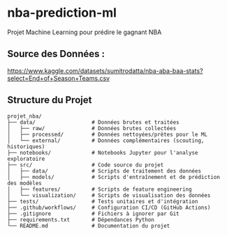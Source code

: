 # nba-prediction-ml
 Projet Machine Learning pour prédire le gagnant NBA

## Source des Données : 
https://www.kaggle.com/datasets/sumitrodatta/nba-aba-baa-stats?select=End+of+Season+Teams.csv 

## Structure du Projet
```
projet_nba/
├── data/                  # Données brutes et traitées
│   ├── raw/               # Données brutes collectées
│   ├── processed/         # Données nettoyées/prêtes pour le ML
│   └── external/          # Données complémentaires (scouting, historiques)
├── notebooks/             # Notebooks Jupyter pour l'analyse exploratoire
├── src/                   # Code source du projet
│   ├── data/              # Scripts de traitement des données
│   ├── models/            # Scripts d'entraînement et de prédiction des modèles
│   ├── features/          # Scripts de feature engineering
│   └── visualization/     # Scripts de visualisation des données
├── tests/                 # Tests unitaires et d'intégration
├── .github/workflows/     # Configuration CI/CD (GitHub Actions)
├── .gitignore             # Fichiers à ignorer par Git
├── requirements.txt       # Dépendances Python
└── README.md              # Documentation du projet
```
